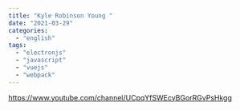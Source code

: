 ```yaml
---
title: "Kyle Robinson Young "
date: "2021-03-29"
categories:
  - "english"
tags:
  - "electronjs"
  - "javascript"
  - "vuejs"
  - "webpack"
---
```


https://www.youtube.com/channel/UCpqYfSWEcyBGorRGvPsHkgg
